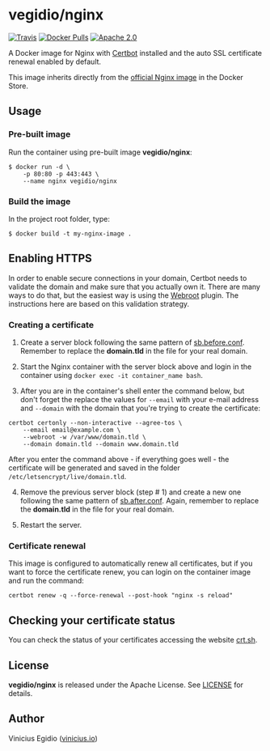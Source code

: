 # vegidio/nginx

[![Travis](https://img.shields.io/travis/vegidio/docker-nginx.svg)](https://travis-ci.org/vegidio/docker-nginx/)
[![Docker Pulls](https://img.shields.io/docker/pulls/vegidio/nginx.svg)](https://store.docker.com/community/images/vegidio/nginx)
[![Apache 2.0](https://img.shields.io/badge/license-Apache_License_2.0-blue.svg)](http://www.apache.org/licenses/LICENSE-2.0)

A Docker image for Nginx with [Certbot](https://certbot.eff.org) installed and the auto SSL certificate renewal enabled by default.

This image inherits directly from the [official Nginx image](https://store.docker.com/images/nginx) in the Docker Store.

## Usage

### Pre-built image

Run the container using pre-built image **vegidio/nginx**:

```
$ docker run -d \
    -p 80:80 -p 443:443 \
    --name nginx vegidio/nginx
```

### Build the image

In the project root folder, type:

```
$ docker build -t my-nginx-image .
```

## Enabling HTTPS

In order to enable secure connections in your domain, Certbot needs to validate the domain and make sure that you actually own it. There are many ways to do that, but the easiest way is using the [Webroot](https://certbot.eff.org/docs/using.html#webroot) plugin. The instructions here are based on this validation strategy.

### Creating a certificate

1. Create a server block following the same pattern of [sb.before.conf](https://github.com/vegidio/docker-nginx/blob/master/sb.before.conf). Remember to replace the **domain.tld** in the file for your real domain.

2. Start the Nginx container with the server block above and login in the container using `docker exec -it container_name bash`.

3. After you are in the container's shell enter the command below, but don't forget the replace the values for `--email` with your e-mail address and `--domain` with the domain that you're trying to create the certificate:

```
certbot certonly --non-interactive --agree-tos \
    --email email@example.com \
    --webroot -w /var/www/domain.tld \
    --domain domain.tld --domain www.domain.tld
```

After you enter the command above - if everything goes well - the certificate will be generated and saved in the folder `/etc/letsencrypt/live/domain.tld`.

4. Remove the previous server block (step # 1) and create a new one following the same pattern of [sb.after.conf](https://github.com/vegidio/docker-nginx/blob/master/sb.after.conf). Again, remember to replace the **domain.tld** in the file for your real domain.

5. Restart the server.

### Certificate renewal

This image is configured to automatically renew all certificates, but if you want to force the certificate renew, you can login on the container image and run the command:

`certbot renew -q --force-renewal --post-hook "nginx -s reload"`

## Checking your certificate status

You can check the status of your certificates accessing the website [crt.sh](https://crt.sh/).

## License

**vegidio/nginx** is released under the Apache License. See [LICENSE](LICENSE.txt) for details.

## Author

Vinicius Egidio ([vinicius.io](http://vinicius.io))
